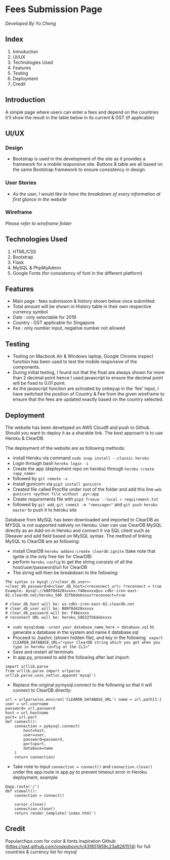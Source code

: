# Fees Submission Page

_Developed By Yu Cheng_

## Index
1. Introduction
2. UI/UX
3. Technologies Used
4. Features
5. Testing
6. Deployment
7. Credit

## Introduction
A simple page where users can enter a fees and depend on the countries it'll show the result in the table below in its current & GST (if applicable)

## UI/UX 
### Design
- Bootstrap is used in the development of the site as it provides a framework for a mobile responsive site. Buttons & table are all based on the same Bootstrap framework to ensure consistency in design.

### User Stories
- _As the user, I would like to have the breakdown of every information at first glance in the website_

### Wireframe
_Please refer to wireframe folder_

## Technologies Used
1. HTML/CSS
2. Bootstrap
3. Flask
4. MySQL & PhpMyAdmin
5. Google Fonts (for consistency of font in the different platform)

## Features
- Main page : fees submission & history shown below once submitted
- Total amount will be shown in History table in their own respective currency symbol
- Date : only selectable for 2019
- Country : GST applicable for Singapore
- Fee : only number input, negative number not allowed

## Testing
- Testing on Macbook Air & Windows laptop, Google Chrome inspect function has been used to test the mobile responsive of the components.
- During initial testing, I found out that the float are always shown for more than 2 decimal point hence I used javascript to ensure the decimal point will be fixed to 0.01 point.
- As the javascript function are activated by onkeyup in the 'fee' input, I have switched the position of Country & Fee from the given wireframe to ensure that the fees are updated exactly based on the country selected.

## Deployment
The website has been developed on AWS Cloud9 and push to Github. Should you want to deploy it as a sharable link. The best approach is to use Heroku & ClearDB.

The deployment of the website are as following methods:
- install Heroku via command ```sudo snap install --classic heroku```
- Login through bash ```heroku login -i```
- Create the app (deployment repo on heroku) through ```heroku create <app_name>```
- followed by ```git remote -v```
- Install gunicorn via ```pip3 install gunicorn```
- Created file called Procfile under root of the folder and add this line ```web gunicorn <python file without .py>:app```
- Create requirements file with ```pip3 freeze --local > requirement.txt```
- followed by ```git add```, ```git commit -m "<message>"``` and ```git push heroku master``` to push it to heroku site

Database from MySQL has been downloaded and imported to ClearDB as MYSQL is not supported natively on Heroku. User can use ClearDB MySQL directly as an Add-on in Heroku and connect it via SQL client such as Dbeaver and add field based on MySQL syntax.
The method of linking MySQL to ClearDB are as following:
- install ClearDB ```heroku addons:create cleardb:ignite``` (take note that ignite is the only free tier for ClearDB)
- perform ```heroku config``` to get the string consists of all the host/user/password/url for ClearDB
- The string will then be breakdown to the following: 
```
The syntax is mysql://<clear_db_user>:<clear_db_password>@<clear_db_host>/<reconnect_url> ?reconnect = true
Example: mysql://b80f8d428xxxxx:f48exxxx@us-cdbr-iron-east-02.cleardb.net/heroku_586 32fb6debxxxx?reconnect=true

# clear_db_host will be: us-cdbr-iron-east-02.cleardb.net 
# clear_db_user will be: B80f8d428xxxxx
# clear_db_password will be: F48exxxx
# reconnect URL will be: heroku_58632fb6debxxxx
```
- ```sudo mysqldump -uroot your_database_name_here > database.sql``` to generate a database in the system and name it database.sql
- Proceed to .bashrc (shown hidden file), and key in the following ``` export CLEARDB_DATABASE_URL="<your ClearDB string which you get when you type in heroku config at the CLI>"```
- Save and restart all terminals
- In app.py, proceed to add the following after last import:
```
import urllib.parse
from urllib.parse import urlparse
urllib.parse.uses_netloc.append('mysql')
```
- Replace the original pymysql.connect to the following so that it will connect to ClearDB directly:
```
url = urlparse(os.environ['CLEARDB_DATABASE_URL') name = url.path[1:]
user = url.username
password= url.password
host = url.hostname
port= url.port
def connect():
    connection = pymysql.connect(
        host=host,
        user=user,
        password=password,
        port=port,
        database=name
    )
    return connection)
```
- Take note to input ```connection = connect()``` and ```connection.close()``` under the app.route in app.py to prevent timeout error in Heroku deployment, example
```
@app.route('/')
def viewall():
    connection = connect()
         
    cursor.close()
    connection.close()
    return render_template('index.html')
```

## Credit

Popularchips.com for color & fonts inspiration
Github (https://gist.github.com/voskobovich/43f851859c23a8261514) for full countries & currency list for mysql
